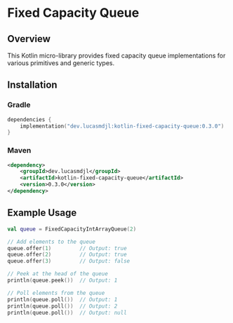 # Fixed Capacity Queue

## Overview

This Kotlin micro-library provides fixed capacity queue implementations for various primitives and generic types.

## Installation

### Gradle

```kotlin
dependencies {
    implementation("dev.lucasmdjl:kotlin-fixed-capacity-queue:0.3.0")
}
```

### Maven
```xml
<dependency>
    <groupId>dev.lucasmdjl</groupId>
    <artifactId>kotlin-fixed-capacity-queue</artifactId>
    <version>0.3.0</version>
</dependency>
```

## Example Usage

```kotlin
val queue = FixedCapacityIntArrayQueue(2)

// Add elements to the queue
queue.offer(1)         // Output: true 
queue.offer(2)         // Output: true
queue.offer(3)         // Output: false

// Peek at the head of the queue
println(queue.peek())  // Output: 1

// Poll elements from the queue
println(queue.poll())  // Output: 1
println(queue.poll())  // Output: 2
println(queue.poll())  // Output: null
```
